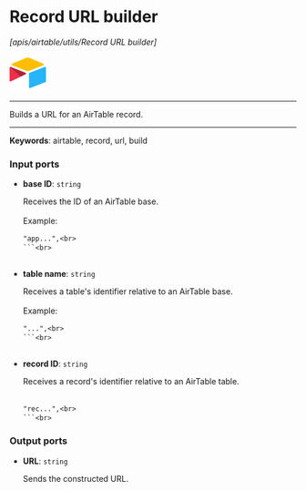 # Record URL builder

_[apis/airtable/utils/Record URL builder]_

![icon](</assets/icons/5555939f-919c-41f8-847e-4b71cd64b2df.png>)

---

Builds a URL for an AirTable record.<br>

---

__Keywords__: airtable, record, url, build

### Input ports

* __base ID__: ` string `

    Receives the ID of an AirTable base.<br>
    <br>
    Example:<br>
    ```<br>
    "app...",<br>
    ```<br>


* __table name__: ` string `

    Receives a table's identifier relative to an AirTable base.<br>
    <br>
    Example:<br>
    ```<br>
    "...",<br>
    ```<br>


* __record ID__: ` string `

    Receives a record's identifier relative to an AirTable table.<br>
    <br>
    ```<br>
    "rec...",<br>
    ```<br>

### Output ports

* __URL__: ` string `

    Sends the constructed URL.<br>

